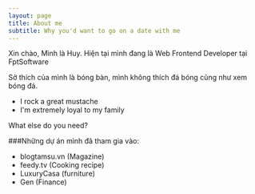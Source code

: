 ```yaml
---
layout: page
title: About me
subtitle: Why you'd want to go on a date with me
---
```


Xin chào, Mình là Huy. Hiện tại mình đang là Web Frontend Developer tại FptSoftware


Sở thích của mình là bóng bàn, mình không thích đá bóng cũng như xem bóng đá.

- I rock a great mustache
- I'm extremely loyal to my family

What else do you need?

###Những dự án mình đã tham gia vào:
- blogtamsu.vn (Magazine)
- feedy.tv (Cooking recipe)
- LuxuryCasa (furniture)
- Gen (Finance)
